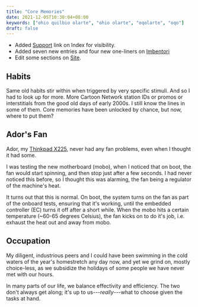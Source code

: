 ```yaml
---
title: "Core Memories"
date: 2021-12-05T10:30:04+08:00
keywords: ["ohio quilbio olarte", "ohio olarte", "oqolarte", "oqo"]
draft: false
---
```

- Added [Support](/support/) link on Index for visibility.
- Added seven new entries and four new one-liners on [Imbentori](/imbentori)
- Edit some sections on [Site](/site).

## Habits

Same old habits stir within when triggered by very specific stimuli.
And so I had to look up for more.
More Cartoon Network station IDs or promos or interstitials from the good old
days of early 2000s.
I still know the lines in some of them.
Core memories have been unlocked by chance, but now, where to put them?

## Ador's Fan

Ador, my [Thinkpad X225](/x225), never had any fan problems,
even when I thought it had some.

I was testing the new motherboard (mobo), when I noticed that on boot,
the fan would start spinning, and then stop just after a few seconds.
I had never noticed this before, so I thought this was alarming, the fan being a
regulator of the machine's heat.

It turns out that this is normal.
On boot, the system turns on the fan
as part of the onboard tests,
ensuring that it's working,
until the embedded controller (EC) turns it off after a short while.
When the mobo hits a certain temperature (~60-65 degrees Celsius),
the fan kicks on to do it's job, i.e. exhaust the heat out and away from mobo.

## Occupation

My diligent, industrious peers and I could have been swimming in the cold waters
of the year's homestretch any day now,
and yet we grind on,
mostly choice-less, as we subsidize the holidays of some people we have never
met with our hours.

In many parts of our life,
we balance effectivity and efficiency.
The two don't always get along;
it's up to us---*really*---what to choose given the tasks at hand.
